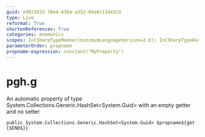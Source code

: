 ```yaml
---
guid: e9023d33-78e4-438a-a352-04a6c13443c9
type: Live
reformat: True
shortenReferences: True
categories: mnemonics
scopes: InCSharpTypeMember(minimumLanguageVersion=2.0); InCSharpTypeAndNamespace(minimumLanguageVersion=2.0)
parameterOrder: propname
propname-expression: constant("MyProperty")
---
```


# pgh.g

An automatic property of type System.Collections.Generic.HashSet<System.Guid> with an empty getter and no setter

```
public System.Collections.Generic.HashSet<System.Guid> $propname${get {$END$}}
```
